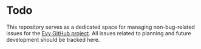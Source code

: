 # Todo

This repository serves as a dedicated space for managing non-bug-related
issues for the [Evy GitHub project]. All issues related to planning and future
development should be tracked here.

[Evy GitHub project]: https://github.com/orgs/evylang/projects/1

